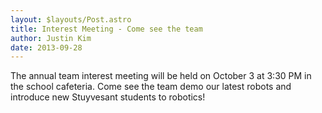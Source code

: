 ```yaml
---
layout: $layouts/Post.astro
title: Interest Meeting - Come see the team
author: Justin Kim
date: 2013-09-28
---
```


The annual team interest meeting will be held on October 3 at 3:30 PM in the school cafeteria. Come see the team demo our latest robots and introduce new Stuyvesant students to robotics!
